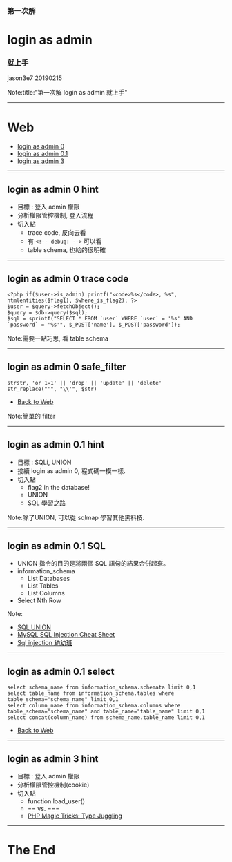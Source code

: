 ### 第一次解 
# login as admin
### 就上手

jason3e7 20190215

Note:title:"第一次解 login as admin 就上手"

---

# Web
* [login as admin 0](#/2)
* [login as admin 0.1](#/5)
* [login as admin 3](#/8)

---

## login as admin 0 hint
* 目標 : 登入 admin 權限
* 分析權限管控機制, 登入流程
* 切入點
  * trace code, 反向去看
  * 有 `<!-- debug: -->` 可以看
  * table schema, 也給的很明確

---

## login as admin 0 trace code
```
<?php if($user->is_admin) printf("<code>%s</code>, %s", htmlentities($flag1), $where_is_flag2); ?>
$user = $query->fetchObject();
$query = $db->query($sql);
$sql = sprintf("SELECT * FROM `user` WHERE `user` = '%s' AND `password` = '%s'", $_POST['name'], $_POST['password']);
```

Note:需要一點巧思, 看 table schema

---

## login as admin 0 safe_filter
```
strstr, 'or 1=1' || 'drop' || 'update' || 'delete'
str_replace("'", "\\'", $str)
```
* [Back to Web](#/1)

Note:簡單的 filter

---

## login as admin 0.1 hint
* 目標 : SQLi, UNION
* 接續 login as admin 0, 程式碼一模一樣.
* 切入點
  * flag2 in the database!
  * UNION
  * SQL 學習之路

Note:除了UNION, 可以從 sqlmap 學習其他黑科技.

---

## login as admin 0.1 SQL
* UNION 指令的目的是將兩個 SQL 語句的結果合併起來。
* information_schema
  * List Databases
  * List Tables
  * List Columns
* Select Nth Row

Note:
* [SQL UNION](https://www.1keydata.com/tw/sql/sqlunion.html)
* [MySQL SQL Injection Cheat Sheet](http://pentestmonkey.net/cheat-sheet/sql-injection/mysql-sql-injection-cheat-sheet)
* [Sql injection 幼幼班](https://www.slideshare.net/hugolu/sql-injection-61608454)

---

## login as admin 0.1 select
```
select schema_name from information_schema.schemata limit 0,1
select table_name from information_schema.tables where table_schema="schema_name" limit 0,1
select column_name from information_schema.columns where table_schema="schema_name" and table_name="table_name" limit 0,1
select concat(column_name) from schema_name.table_name limit 0,1
```
* [Back to Web](#/1)

---

## login as admin 3 hint
* 目標 : 登入 admin 權限
* 分析權限管控機制(cookie)
* 切入點
  * function load_user()
  * == vs. ===
  * [PHP Magic Tricks: Type Juggling](https://www.owasp.org/images/6/6b/PHPMagicTricks-TypeJuggling.pdf)

---

# The End
